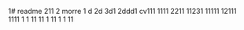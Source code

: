 1# readme 211
2 morre
1 d
2d
3d1 
2ddd1
cv111 
1111 
2211 
11231
11111 
12111  
1111
1  1
11 
11
1
11 
1
1
11
 
